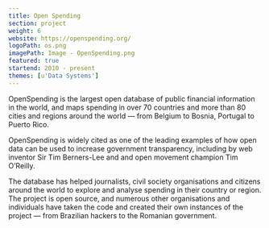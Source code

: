 ```yaml
---
title: Open Spending
section: project
weight: 6
website: https://openspending.org/
logoPath: os.png
imagePath: Image - OpenSpending.png
featured: true
startend: 2010 - present
themes: [u'Data Systems']
---
```


OpenSpending is the largest open database of public financial information in the world, and maps spending in over 70 countries and more than 80 cities and regions around the world — from Belgium to Bosnia, Portugal to Puerto Rico.

<!--more-->OpenSpending is widely cited as one of the leading examples of how open data can be used to increase government transparency, including by web inventor Sir Tim Berners-Lee and and open movement champion Tim O’Reilly.

The database has helped journalists, civil society organisations and citizens around the world to explore and analyse spending in their country or region. The project is open source, and numerous other organisations and individuals have taken the code and created their own instances of the project — from Brazilian hackers to the Romanian government.
